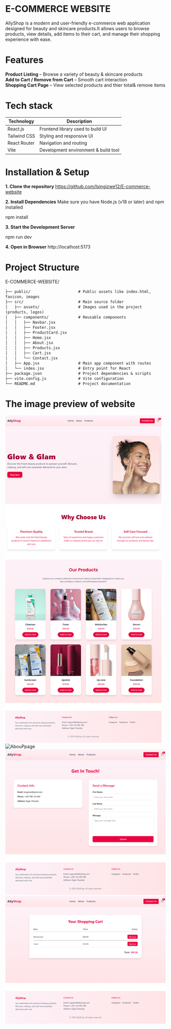 # E-COMMERCE WEBSITE

AllyShop is a modern and user-friendly e-commerce web application designed for beauty and skincare products.It allows users to browse products, view details, add items to their cart, and manage their shopping experience with ease.

# Features

 **Product Listing** – Browse a variety of beauty & skincare products   
 **Add to Cart / Remove from Cart** – Smooth cart interaction  
 **Shopping Cart Page** – View selected products and thier total& remove items  

 # Tech stack

 | Technology    | Description                         |
|---------------|------------------------------------- |
| React.js      | Frontend library used to build UI    |
| Tailwind CSS  | Styling and responsive UI            |
| React Router  | Navigation and routing               |
| Vite          | Development environment & build tool |

# Installation & Setup

**1. Clone the repository**
https://github.com/Isingizwe12/E-commerce-website

**2. Install Dependencies**
Make sure you have Node.js (v18 or later) and npm installed

npm install

**3. Start the Development Server**

npm run dev

**4. Open in Browser**
http://localhost:5173

# Project Structure

E-COMMERCE-WEBSITE/

```E-COMMERCE-WEBSITE/
├── public/                     # Public assets like index.html, favicon, images
├── src/                        # Main source folder
│   ├── assets/                 # Images used in the project (products, logos)
│   ├── components/             # Reusable components
│   │   ├── Navbar.jsx
│   │   ├── Footer.jsx
│   │   ├── ProductCard.jsx
│   │   ├── Home.jsx
│   │   ├── About.jsx
│   │   ├── Products.jsx
│   │   ├── Cart.jsx
│   │   └── Contact.jsx
│   ├── App.jsx                 # Main app component with routes
│   └── index.jsx               # Entry point for React
├── package.json                # Project dependencies & scripts
├── vite.config.js              # Vite configuration
└── README.md                   # Project documentation
```


# The image preview of website
![Homepage](/src/assets/images/website-screenshot.png)
![AbouPpage](/src/assets/images/aboutpage.png)
![ProductPage](/src/assets/images/contactPage.png)
![cartPage](/src/assets/images/cartPage.png)



